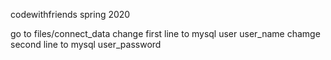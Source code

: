 codewithfriends 
spring 2020

go to files/connect_data
change first line to mysql user user_name
chamge second line to mysql user_password
